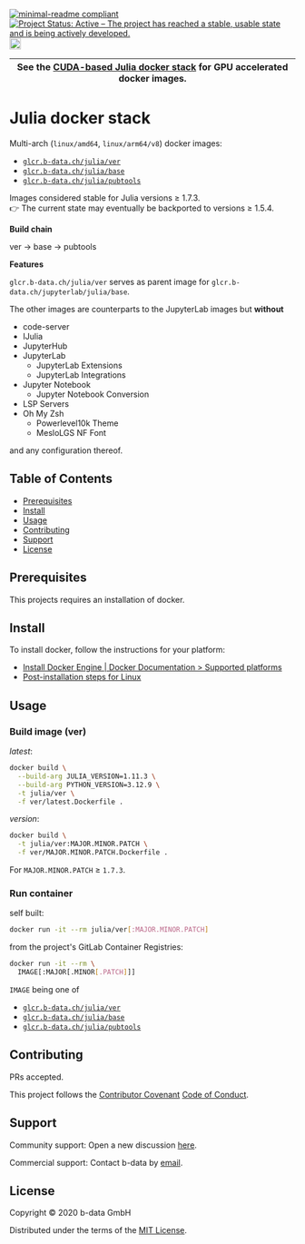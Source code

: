[![minimal-readme compliant](https://img.shields.io/badge/readme%20style-minimal-brightgreen.svg)](https://github.com/RichardLitt/standard-readme/blob/master/example-readmes/minimal-readme.md) [![Project Status: Active – The project has reached a stable, usable state and is being actively developed.](https://www.repostatus.org/badges/latest/active.svg)](https://www.repostatus.org/#active) <a href="https://liberapay.com/benz0li/donate"><img src="https://liberapay.com/assets/widgets/donate.svg" alt="Donate using Liberapay" height="20"></a>

| See the [CUDA-based Julia docker stack](CUDA.md) for GPU accelerated docker images. |
|-------------------------------------------------------------------------------------|

# Julia docker stack

Multi-arch (`linux/amd64`, `linux/arm64/v8`) docker images:

* [`glcr.b-data.ch/julia/ver`](https://gitlab.b-data.ch/julia/ver/container_registry)
* [`glcr.b-data.ch/julia/base`](https://gitlab.b-data.ch/julia/base/container_registry)
* [`glcr.b-data.ch/julia/pubtools`](https://gitlab.b-data.ch/julia/pubtools/container_registry)

Images considered stable for Julia versions ≥ 1.7.3.  
:point_right: The current state may eventually be backported to versions ≥
1.5.4.

**Build chain**

ver → base → pubtools

**Features**

`glcr.b-data.ch/julia/ver` serves as parent image for
`glcr.b-data.ch/jupyterlab/julia/base`.

The other images are counterparts to the JupyterLab images but **without**

* code-server
* IJulia
* JupyterHub
* JupyterLab
  * JupyterLab Extensions
  * JupyterLab Integrations
* Jupyter Notebook
  * Jupyter Notebook Conversion
* LSP Servers
* Oh My Zsh
  * Powerlevel10k Theme
  * MesloLGS NF Font

and any configuration thereof.

## Table of Contents

* [Prerequisites](#prerequisites)
* [Install](#install)
* [Usage](#usage)
* [Contributing](#contributing)
* [Support](#support)
* [License](#license)

## Prerequisites

This projects requires an installation of docker.

## Install

To install docker, follow the instructions for your platform:

* [Install Docker Engine | Docker Documentation > Supported platforms](https://docs.docker.com/engine/install/#supported-platforms)
* [Post-installation steps for Linux](https://docs.docker.com/engine/install/linux-postinstall/)

## Usage

### Build image (ver)

*latest*:

```bash
docker build \
  --build-arg JULIA_VERSION=1.11.3 \
  --build-arg PYTHON_VERSION=3.12.9 \
  -t julia/ver \
  -f ver/latest.Dockerfile .
```

*version*:

```bash
docker build \
  -t julia/ver:MAJOR.MINOR.PATCH \
  -f ver/MAJOR.MINOR.PATCH.Dockerfile .
```

For `MAJOR.MINOR.PATCH` ≥ `1.7.3`.

### Run container

self built:

```bash
docker run -it --rm julia/ver[:MAJOR.MINOR.PATCH]
```

from the project's GitLab Container Registries:

```bash
docker run -it --rm \
  IMAGE[:MAJOR[.MINOR[.PATCH]]]
```

`IMAGE` being one of

* [`glcr.b-data.ch/julia/ver`](https://gitlab.b-data.ch/julia/ver/container_registry)
* [`glcr.b-data.ch/julia/base`](https://gitlab.b-data.ch/julia/base/container_registry)
* [`glcr.b-data.ch/julia/pubtools`](https://gitlab.b-data.ch/julia/pubtools/container_registry)

## Contributing

PRs accepted.

This project follows the
[Contributor Covenant](https://www.contributor-covenant.org)
[Code of Conduct](CODE_OF_CONDUCT.md).

## Support

Community support: Open a new discussion
[here](https://github.com/orgs/b-data/discussions).

Commercial support: Contact b-data by [email](mailto:support@b-data.ch).

## License

Copyright © 2020 b-data GmbH

Distributed under the terms of the [MIT License](LICENSE).

